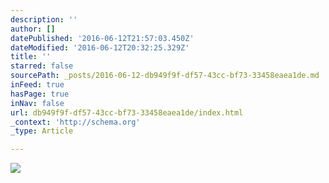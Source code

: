 ```yaml
---
description: ''
author: []
datePublished: '2016-06-12T21:57:03.450Z'
dateModified: '2016-06-12T20:32:25.329Z'
title: ''
starred: false
sourcePath: _posts/2016-06-12-db949f9f-df57-43cc-bf73-33458eaea1de.md
inFeed: true
hasPage: true
inNav: false
url: db949f9f-df57-43cc-bf73-33458eaea1de/index.html
_context: 'http://schema.org'
_type: Article

---
```

![](https://the-grid-user-content.s3-us-west-2.amazonaws.com/85a5e10f-26c9-4f8b-b219-485581c9cbfb.jpg)